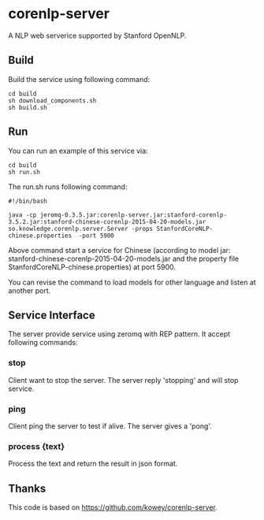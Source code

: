 # corenlp-server

A NLP web serverice supported by Stanford OpenNLP.

## Build 

Build the service using following command:
```
cd build
sh download_components.sh
sh build.sh
```
## Run

You can run an example of this service via:
```
cd build
sh run.sh
```

The run.sh runs following command:

```
#!/bin/bash

java -cp jeromq-0.3.5.jar:corenlp-server.jar:stanford-corenlp-3.5.2.jar:stanford-chinese-corenlp-2015-04-20-models.jar so.knowledge.corenlp.server.Server -props StanfordCoreNLP-chinese.properties  -port 5900
```

Above command start a service for Chinese (according to model jar: stanford-chinese-corenlp-2015-04-20-models.jar and the property file StanfordCoreNLP-chinese.properties) at port 5900. 

You can revise the command to load models for other language and listen at another port.

## Service Interface

The server provide service using zeromq with REP pattern. It accept following commands:

### stop
Client want to stop the server. The server reply 'stopping' and will stop service.
### ping
Client ping the server to test if alive. The server gives a 'pong'.

### process {text}
Process the text and return the result in json format. 



## Thanks

This code is based on https://github.com/kowey/corenlp-server. 
